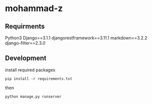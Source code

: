# mohammad-z

## Requirments
Python3
Django==3.1.1
djangorestframework==3.11.1
markdown==3.2.2
django-filter==2.3.0


## Development
install required packages

```pip install -r requirements.txt```

then

```python manage.py runserver```
